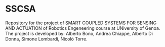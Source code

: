 # SSCSA

Repository for the project of SMART COUPLED SYSTEMS FOR SENSING AND ACTUATION of Robotics Engeneering course at UNiversity of Genoa.  
The project is developed by: Alberto Bono, Andrea Chiappe, Alberto Di Donna, Simone Lombardi, Nicolò Torre. 
